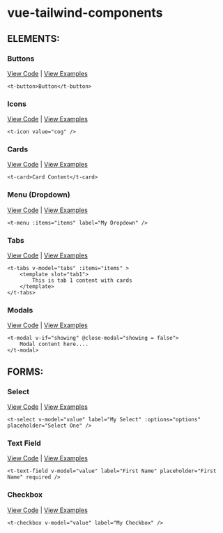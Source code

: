 # vue-tailwind-components


## ELEMENTS: 

### Buttons

[View Code](https://github.com/timothymarois/vue-tailwind-components/blob/main/src/components/Elements/TButton.vue) | [View Examples](https://github.com/timothymarois/vue-tailwind-components/blob/main/stories/TButton.stories.js)

```vue
<t-button>Button</t-button>
```

### Icons

[View Code](https://github.com/timothymarois/vue-tailwind-components/blob/main/src/components/Elements/TIcon.vue) | [View Examples](https://github.com/timothymarois/vue-tailwind-components/blob/main/stories/TIcon.stories.js)

```vue
<t-icon value="cog" />
```

### Cards

[View Code](https://github.com/timothymarois/vue-tailwind-components/blob/main/src/components/Elements/TCard.vuee) | [View Examples](https://github.com/timothymarois/vue-tailwind-components/blob/main/stories/TCard.stories.js)

```vue
<t-card>Card Content</t-card>
```

### Menu (Dropdown)

[View Code](https://github.com/timothymarois/vue-tailwind-components/blob/main/src/components/Elements/TMenu.vue) | [View Examples](https://github.com/timothymarois/vue-tailwind-components/blob/main/stories/TMenu.stories.js)

```vue
<t-menu :items="items" label="My Dropdown" />
```

### Tabs

[View Code](https://github.com/timothymarois/vue-tailwind-components/blob/main/src/components/Elements/TTabs.vue) | [View Examples](https://github.com/timothymarois/vue-tailwind-components/blob/main/stories/TTabs.stories.js)

```vue
<t-tabs v-model="tabs" :items="items" >
    <template slot="tab1">
        This is tab 1 content with cards
    </template>
</t-tabs>
```

### Modals

[View Code](https://github.com/timothymarois/vue-tailwind-components/blob/main/src/components/Elements/TModal.vue) | [View Examples](https://github.com/timothymarois/vue-tailwind-components/blob/main/stories/TModal.stories.js)

```vue
<t-modal v-if="showing" @close-modal="showing = false">
    Modal content here....
</t-modal>
```


## FORMS: 

### Select

[View Code](https://github.com/timothymarois/vue-tailwind-components/blob/main/src/components/Forms/TSelect.vue) | [View Examples](https://github.com/timothymarois/vue-tailwind-components/blob/main/stories/TSelect.stories.js)

```vue
<t-select v-model="value" label="My Select" :options="options" placeholder="Select One" />
```

### Text Field

[View Code](https://github.com/timothymarois/vue-tailwind-components/blob/main/src/components/Forms/TTextField.vue) | [View Examples](https://github.com/timothymarois/vue-tailwind-components/blob/main/stories/TTextField.stories.js)

```vue
<t-text-field v-model="value" label="First Name" placeholder="First Name" required />
```

### Checkbox

[View Code](https://github.com/timothymarois/vue-tailwind-components/blob/main/src/components/Forms/TCheckbox.vue) | [View Examples](https://github.com/timothymarois/vue-tailwind-components/blob/main/stories/TCheckbox.stories.js)

```vue
<t-checkbox v-model="value" label="My Checkbox" />
```

